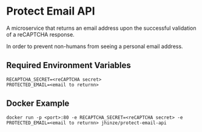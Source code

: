 # Protect Email API
A microservice that returns an email address upon the successful validation of a reCAPTCHA response.   

In order to prevent non-humans from seeing a personal email address.

## Required Environment Variables
`RECAPTCHA_SECRET=<reCAPTCHA secret>`   
`PROTECTED_EMAIL=<email to returnn>`

## Docker Example
`docker run -p <port>:80 -e RECAPTCHA_SECRET=<reCAPTCHA secret> -e PROTECTED_EMAIL=<email to returnn> jhinze/protect-email-api`
